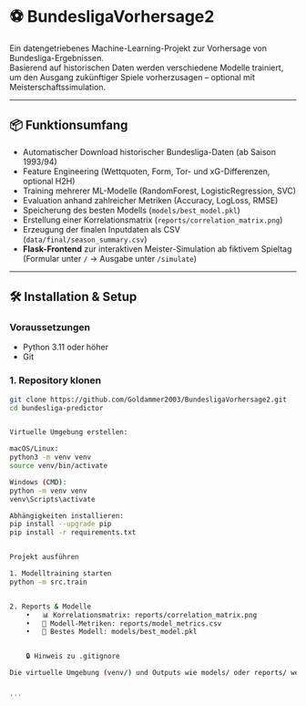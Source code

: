# ⚽ BundesligaVorhersage2

Ein datengetriebenes Machine-Learning-Projekt zur Vorhersage von Bundesliga-Ergebnissen.  
Basierend auf historischen Daten werden verschiedene Modelle trainiert, um den Ausgang zukünftiger Spiele vorherzusagen – optional mit Meisterschaftssimulation.

---

## 📦 Funktionsumfang

- Automatischer Download historischer Bundesliga-Daten (ab Saison 1993/94)  
- Feature Engineering (Wettquoten, Form, Tor- und xG-Differenzen, optional H2H)  
- Training mehrerer ML-Modelle (RandomForest, LogisticRegression, SVC)  
- Evaluation anhand zahlreicher Metriken (Accuracy, LogLoss, RMSE)  
- Speicherung des besten Modells (`models/best_model.pkl`)  
- Erstellung einer Korrelationsmatrix (`reports/correlation_matrix.png`)  
- Erzeugung der finalen Inputdaten als CSV (`data/final/season_summary.csv`)  
- **Flask-Frontend** zur interaktiven Meister-Simulation ab fiktivem Spieltag  
  (Formular unter `/` → Ausgabe unter `/simulate`)  

---

## 🛠️ Installation & Setup

### Voraussetzungen

- Python 3.11 oder höher  
- Git  

### 1. Repository klonen

```bash
git clone https://github.com/Goldammer2003/BundesligaVorhersage2.git
cd bundesliga-predictor


Virtuelle Umgebung erstellen: 

macOS/Linux: 
python3 -m venv venv
source venv/bin/activate

Windows (CMD):
python -m venv venv
venv\Scripts\activate

Abhängigkeiten installieren: 
pip install --upgrade pip
pip install -r requirements.txt


Projekt ausführen 

1. Modelltraining starten 
python -m src.train


2. Reports & Modelle 
	•	📊 Korrelationsmatrix: reports/correlation_matrix.png
	•	🧠 Modell-Metriken: reports/model_metrics.csv
	•	🔐 Bestes Modell: models/best_model.pkl


    🔒 Hinweis zu .gitignore

Die virtuelle Umgebung (venv/) und Outputs wie models/ oder reports/ werden nicht in Git getrackt – siehe .gitignore.


''' 